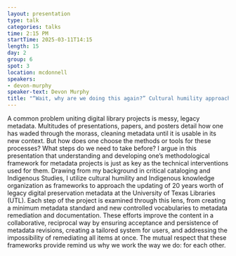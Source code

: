 ```yaml
---
layout: presentation
type: talk
categories: talks
time: 2:15 PM
startTime: 2025-03-11T14:15 
length: 15
day: 2
group: 6
spot: 3
location: mcdonnell
speakers:
- devon-murphy
speaker-text: Devon Murphy
title: "“Wait, why are we doing this again?” Cultural humility approaches to metadata remediation"
---
```

A common problem uniting digital library projects is messy, legacy metadata. Multitudes of presentations, papers, and posters detail how one has waded through the morass, cleaning metadata until it is usable in its new context. But how does one choose the methods or tools for these processes? What steps do we need to take before? I argue in this presentation that understanding and developing one’s methodological framework for metadata projects is just as key as the technical interventions used for them. Drawing from my background in critical cataloging and Indigenous Studies, I utilize cultural humility and Indigenous knowledge organization as frameworks to approach the updating of 20 years worth of legacy digital preservation metadata at the University of Texas Libraries (UTL). Each step of the project is examined through this lens, from creating a minimum metadata standard and new controlled vocabularies to metadata remediation and documentation. These efforts improve the content in a collaborative, reciprocal way by ensuring acceptance and persistence of metadata revisions, creating a tailored system for users, and addressing the impossibility of remediating all items at once. The mutual respect that these frameworks provide remind us why we work the way we do: for each other.
